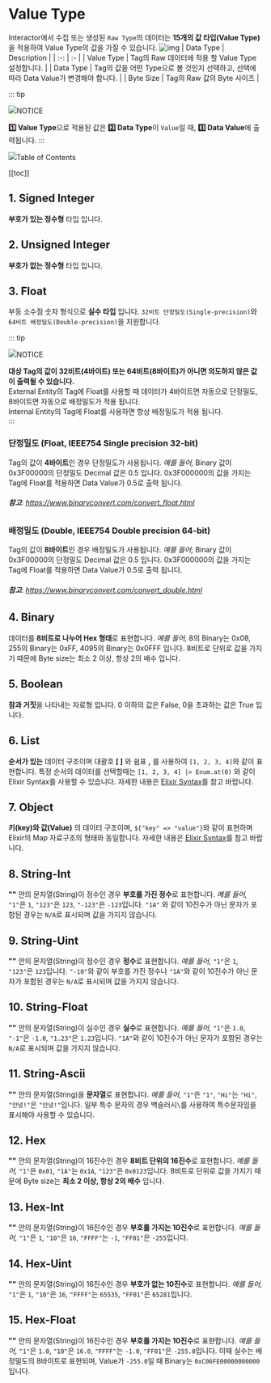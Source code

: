 # Value Type
Interactor에서 수집 또는 생성된 `Raw Type`의 데이터는 **15개의 값 타입(Value Type)** 을 적용하여 Value Type의 값을 가질 수 있습니다.
![img](../../img/details/valuetype.png)
| Data Type | Description |
| :-: | :- |
| Value Type | Tag의 Raw 데이터에 적용 할 Value Type 설정합니다. |
| Data Type | Tag의 값을 어떤 Type으로 볼 것인지 선택하고, 선택에 따라 Data Value가 변경해야 합니다. |
| Byte Size | Tag의 Raw 값의 Byte 사이즈 |

::: tip <p class="custom-block-title"><img src="../../img/icon/tip.svg">NOTICE</p>
**1️⃣ Value Type**으로 적용된 값은 **2️⃣ Data Type**이 `Value`일 때, **3️⃣ Data Value**에 출력됩니다.
:::

<div class="toc-title"><img src="../../img/icon/list.svg">Table of Contents</div>

[[toc]]

## 1. Signed Integer
**부호가 있는 정수형** 타입 입니다.

## 2. Unsigned Integer
**부호가 없는 정수형** 타입 입니다.

## 3. Float
부동 소수점 숫자 형식으로 **실수 타입** 입니다. 
`32비트 단정밀도(Single-precision)`와 `64비트 배정밀도(Double-precision)`을 지원합니다.  

::: tip <p class="custom-block-title"><img src="../../img/icon/tip.svg">NOTICE</p>
**대상 Tag의 값이 32비트(4바이트) 또는 64비트(8바이트)가 아니면 의도하지 않은 값이 출력될 수 있습니다.**   
External Entity의 Tag에 Float를 사용할 때 데이터가 4바이트면 자동으로 단정밀도, 8바이트면 자동으로 배정밀도가 적용 됩니다.  
Internal Entity의 Tag에 Float를 사용하면 항상 배정밀도가 적용 됩니다.  
:::


### 단정밀도 (Float, IEEE754 Single precision 32-bit)
Tag의 값이 **4바이트**인 경우 단정밀도가 사용됩니다. _예를 들어,_ Binary 값이 0x3F00000의 단정밀도 Decimal 값은 0.5 입니다. 0x3F000000의 값을 가지는 Tag에 Float를 적용하면 Data Value가 0.5로 출력 됩니다.  
###### **참고**: <https://www.binaryconvert.com/convert_float.html>

### 배정밀도 (Double, IEEE754 Double precision 64-bit)
Tag의 값이 **8바이트**인 경우 배정밀도가 사용됩니다. _예를 들어,_ Binary 값이 0x3F00000의 단정밀도 Decimal 값은 0.5 입니다. 0x3F000000의 값을 가지는 Tag에 Float를 적용하면 Data Value가 0.5로 출력 됩니다.  
###### **참고**: <https://www.binaryconvert.com/convert_double.html>


## 4. Binary
데이터를 **8비트로 나누어 Hex 형태**로 표현합니다. _예를 들어,_ 8의 Binary는 0x08, 255의 Binary는 0xFF, 4095의 Binary는 0x0FFF 입니다. 8비트로 단위로 값을 가지기 때문에 Byte size는 최소 2 이상, 항상 2의 배수 입니다.

## 5. Boolean
**참과 거짓**을 나타내는 자료형 입니다. 0 이하의 값은 False, 0을 초과하는 값은 True 입니다.

## 6. List
**순서가 있는** 데이터 구조이며 대괄호 **[ ]** 와 쉼표 **,** 를 사용하여 `[1, 2, 3, 4]`와 같이 표현합니다. 특정 순서의 데이터를 선택할때는 `[1, 2, 3, 4] |> Enum.at(0)` 와 같이 Elixir Syntax를 사용할 수 있습니다. 자세한 내용은 [Elixir Syntax](../elixir/elixirSyntax.md)를 참고 바랍니다.  

## 7. Object
**키(key)와 값(Value)** 의 데이터 구조이며, `${"key" => "value"}`와 같이 표현하며 Elixir의 Map 자료구조의 형태와 동일합니다. 자세한 내용은 [Elixir Syntax](../elixir/elixirSyntax.md)를 참고 바랍니다.  

## 8. String-Int
**""** 안의 문자열(String)이 정수인 경우 **부호를 가진 정수**로 표현합니다. _예를 들어,_ `"1"`은 `1`, `"123"`은 `123`, `"-123"`은 `-123`입니다. `"1A"` 와 같이 10진수가 아닌 문자가 포함된 경우는 `N/A`로 표시되며 값을 가지지 않습니다.  

## 9. String-Uint
**""** 안의 문자열(String)이 정수인 경우 **정수**로 표현합니다. _예를 들어,_ `"1"`은 `1`, `"123"`은 `123`입니다. `"-10"`와 같이 부호를 가진 정수나 `"1A"`와 같이 10진수가 아닌 문자가 포함된 경우는 `N/A`로 표시되며 값을 가지지 않습니다.  

## 10. String-Float
**""** 안의 문자열(String)이 실수인 경우 **실수**로 표현합니다. _예를 들어,_ `"1"`은 `1.0`, `"-1"`은 `-1.0`, `"1.23"`은 `1.23`입니다. `"1A"`와 같이 10진수가 아닌 문자가 포함된 경우는 `N/A`로 표시되며 값을 가지지 않습니다.

## 11. String-Ascii
**""** 안의 문자열(String)을 **문자열**로 표현합니다. _예를 들어,_ `"1"`은 `"1"`, `"Hi"`는 `"Hi"`, `"안녕!"`은 `"안녕!"`입니다. 일부 특수 문자의 경우 백슬러시`\`를 사용하여 특수문자임을 표시해야 사용할 수 있습니다.  

## 12. Hex
**""** 안의 문자열(String)이 16진수인 경우 **8비트 단위의 16진수**로 표현합니다. _예를 들어,_ `"1"`은 `0x01`, `"1A"`는 `0x1A`, `"123"`은 `0x0123`입니다. 8비트로 단위로 값을 가지기 때문에 Byte size는 **최소 2 이상, 항상 2의 배수** 입니다.

## 13. Hex-Int
**""** 안의 문자열(String)이 16진수인 경우 **부호를 가지는 10진수**로 표현합니다. _예를 들어,_ `"1"`은 `1`, `"10"`은 `16`, `"FFFF"`는 `-1`, `"FF01"`은 `-255`입니다.

## 14. Hex-Uint
**""** 안의 문자열(String)이 16진수인 경우 **부호가 없는 10진수**로 표현합니다. _예를 들어,_ `"1"`은 `1`, `"10"`은 `16`, `"FFFF"`는 `65535`, `"FF01"`은 `65281`입니다.

## 15. Hex-Float
**""** 안의 문자열(String)이 16진수인 경우 **부호를 가지는 10진수**로 표햔합니다. _예를 들어,_ `"1"`은 `1.0`, `"10"`은 `16.0`, `"FFFF"`는 `-1.0`, `"FF01"`은 `-255.0`입니다. 이때 실수는 배정밀도의 8바이트로 표현되며, Value가 `-255.0`일 때 Binary는 `0xC06FE00000000000`입니다.  